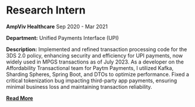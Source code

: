 # Research Intern
**AmpViv Healthcare**
Sep 2020 - Mar 2021
<br>

**Department:** Unified Payments Interface (UPI)
<br>

**Description:** Implemented and refined transaction processing code for the 3DS 2.0 policy, enhancing security and efficiency for UPI payments, now widely used in MPGS transactions as of July 2023. As a developer on the Affordability Transactional team for Paytm Payments, I utilized Kafka, Sharding Spheres, Spring Boot, and DTOs to optimize performance. Fixed a critical tokenization bug impacting third-party app payments, ensuring minimal business loss and maintaining transaction reliability.
<br>

**[Read More](../pages/experience.html)**

<!-- **[<i class="fa-solid fa-circle-info"></i> Learn More](../pages/experience.html)** -->

